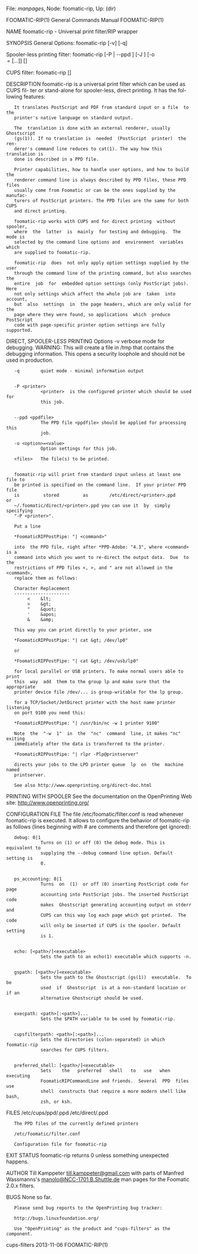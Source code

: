 File: *manpages*,  Node: foomatic-rip,  Up: (dir)


FOOMATIC-RIP(1)             General Commands Manual            FOOMATIC-RIP(1)



NAME
       foomatic-rip - Universal print filter/RIP wrapper

SYNOPSIS
   General Options:
       foomatic-rip [-v] [-q] <mode-specific options>


   Spooler-less printing filter:
       foomatic-rip [-P <printer>  |  --ppd  <ppdfile> ]  [-J <jobtitle> ] [-o
        <option>=<value>  [...]]  [<files>]


   CUPS filter:
       foomatic-rip <jobid> <user> <jobtitle> <numcopies> <options> [<file>]


DESCRIPTION
       foomatic-rip is a universal print filter which can be used as CUPS fil-
       ter  or  stand-alone for spooler-less, direct printing. It has the fol-
       lowing features:

       It translates PostScript and PDF from standard input or a file  to  the
       printer's native language on standard output.

       The  translation is done with an external renderer, usually Ghostscript
       (gs(1)). If no translation is  needed  (PostScript  printer)  the  ren-
       derer's command line reduces to cat(1). The way how this translation is
       done is described in a PPD file.

       Printer capabilities, how to handle user options, and how to build  the
       renderer command line is always described by PPD files, these PPD files
       usually come from Foomatic or can be the ones supplied by the  manufac-
       turers of PostScript printers. The PPD files are the same for both CUPS
       and direct printing.

       foomatic-rip works with CUPS and for direct printing  without  spooler,
       where  the  latter  is  mainly  for testing and debugging.  The mode is
       selected by the command line options and  environment  variables  which
       are supplied to foomatic-rip.

       foomatic-rip  does  not only apply option settings supplied by the user
       through the command line of the printing command, but also searches the
       entire  job  for  embedded option settings (only PostScript jobs). Here
       not only settings which affect the whole job are  taken  into  account,
       but  also  settings  in  the page headers, which are only valid for the
       page where they were found, so applications  which  produce  PostScript
       code with page-specific printer option settings are fully supported.


DIRECT, SPOOLER-LESS PRINTING
   Options
       -v        verbose mode for debugging.  WARNING: This will create a file
                 in /tmp that contains the debugging information.  This  opens
                 a security loophole and should not be used in production.


       -q        quiet mode - minimal information output


       -P <printer>
                 <printer>  is the configured printer which should be used for
                 this job.


       --ppd <ppdfile>
                 The PPD file <ppdfile> should be applied for processing  this
                 job.

       -o <option>=<value>
                 Option settings for this job.

       <files>   The file(s) to be printed.


       foomatic-rip will print from standard input unless at least one file to
       be printed is specified on the command line.  If your printer PPD  file
       is         stored         as        /etc/direct/<printer>.ppd        or
       ~/.foomatic/direct/<printer>.ppd you can use it  by  simply  specifying
       "-P <printer>".

       Put a line

       *FoomaticRIPPostPipe: "| <command>"

       into  the PPD file, right after *PPD-Adobe: "4.3", where <command> is a
       command into which you want to re-direct the output data.  Due  to  the
       restrictions of PPD files <, >, and " are not allowed in the <command>,
       replace them as follows:

       Character Replacement
       ---------------------
            <    &lt;
            >    &gt;
            "    &quot;
            '    &apos;
            &    &amp;

       This way you can print directly to your printer, use

       *FoomaticRIPPostPipe: "| cat &gt; /dev/lp0"

       or

       *FoomaticRIPPostPipe: "| cat &gt; /dev/usb/lp0"

       for local parallel or USB printers. To make normal users able to  print
       this  way  add  them to the group lp and make sure that the appropriate
       printer device file /dev/... is group-writable for the lp group.

       for a TCP/Socket/JetDirect printer with the host name printer listening
       on port 9100 you need this:

       *FoomaticRIPPostPipe: "| /usr/bin/nc -w 1 printer 9100"

       Note  the  "-w  1"  in  the  "nc"  command  line, it makes "nc" exiting
       immediately after the data is transferred to the printer.

       *FoomaticRIPPostPipe: "| rlpr -Plp@printserver"

       directs your jobs to the LPD printer queue  lp  on  the  machine  named
       printserver.

       See also http://www.openprinting.org/direct-doc.html


PRINTING WITH SPOOLER
       See    the    documentation    on    the    OpenPrinting    Web   site:
       http://www.openprinting.org/


CONFIGURATION FILE
       The file /etc/foomatic/filter.conf is  read  whenever  foomatic-rip  is
       executed.  It  allows  to  configure  the  behavior  of foomatic-rip as
       follows  (lines  beginning  with  #  are  comments  and  therefore  get
       ignored):


       debug: 0|1
                 Turns on (1) or off (0) the debug mode. This is equivalent to
                 supplying the --debug command line option. Default setting is
                 0.


       ps_accounting: 0|1
                 Turns  on  (1)  or off (0) inserting PostScript code for page
                 accounting into PostScript jobs. The inserted PostScript code
                 makes  Ghostscript generating accounting output on stderr and
                 CUPS can this way log each page which got printed.  The  code
                 will only be inserted if CUPS is the spooler. Default setting
                 is 1.


       echo: [<path>/]<executable>
                 Sets the path to an echo(1) executable which supports -n.


       gspath: [<path>/]<executable>
                 Sets the path to the Ghostscript (gs(1))  executable.  To  be
                 used  if  Ghostscript  is at a non-standard location or if an
                 alternative Ghostscript should be used.


       execpath: <path>[:<path>]...
                 Sets the $PATH variable to be used by foomatic-rip.


       cupsfilterpath: <path>[:<path>]...
                 Sets the directories (colon-separated) in which  foomatic-rip
                 searches for CUPS filters.


       preferred_shell: [<path>/]<executable>
                 Sets    the   preferred   shell   to   use   when   executing
                 FoomaticRIPCommandLine and friends.  Several  PPD  files  use
                 shell  constructs that require a more modern shell like bash,
                 zsh, or ksh.



FILES
       /etc/cups/ppd/<printer>.ppd
       /etc/direct/<printer>.ppd

       The PPD files of the currently defined printers

       /etc/foomatic/filter.conf

       Configuration file for foomatic-rip



EXIT STATUS
       foomatic-rip returns 0 unless something unexpected happens.

AUTHOR
       Till  Kamppeter  <till.kamppeter@gmail.com>  with  parts   of   Manfred
       Wassmanns's  <manolo@NCC-1701.B.Shuttle.de>  man pages for the Foomatic
       2.0.x filters.

BUGS
       None so far.

       Please send bug reports to the OpenPrinting bug tracker:

       http://bugs.linuxfoundation.org/

       Use "OpenPrinting" as the product and "cups-filters" as the component.



cups-filters                      2013-11-06                   FOOMATIC-RIP(1)
